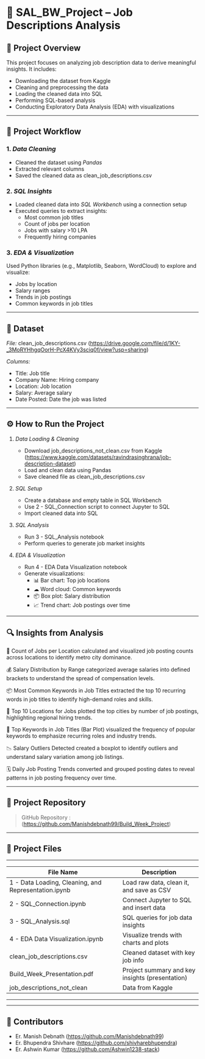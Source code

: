 # 💼 SAL_BW_Project – Job Descriptions Analysis

## 📌 Project Overview  
This project focuses on analyzing job description data to derive meaningful insights. It includes:
- Downloading the dataset from Kaggle  
- Cleaning and preprocessing the data  
- Loading the cleaned data into SQL  
- Performing SQL-based analysis  
- Conducting Exploratory Data Analysis (EDA) with visualizations  

---

## 🔄 Project Workflow

### 1. *Data Cleaning*  
- Cleaned the dataset using *Pandas*  
- Extracted relevant columns  
- Saved the cleaned data as clean_job_descriptions.csv  

### 2. *SQL Insights*  
- Loaded cleaned data into *SQL Workbench* using a connection setup  
- Executed queries to extract insights:  
  - Most common job titles  
  - Count of jobs per location  
  - Jobs with salary >10 LPA  
  - Frequently hiring companies  

### 3. *EDA & Visualization*  
Used Python libraries (e.g., Matplotlib, Seaborn, WordCloud) to explore and visualize:  
- Jobs by location  
- Salary ranges  
- Trends in job postings  
- Common keywords in job titles  

---

## 📁 Dataset  
*File:* clean_job_descriptions.csv (https://drive.google.com/file/d/1KY-_3MoRYHhgqOorH-PcX4KVy3sciq0f/view?usp=sharing)

*Columns:*  
- Title: Job title  
- Company Name: Hiring company  
- Location: Job location  
- Salary: Average salary  
- Date Posted: Date the job was listed  

---

## ⚙ How to Run the Project

1. *Data Loading & Cleaning*  
   - Download job_descriptions_not_clean.csv from Kaggle (https://www.kaggle.com/datasets/ravindrasinghrana/job-description-dataset)
   - Load and clean data using Pandas  
   - Save cleaned file as clean_job_descriptions.csv  

2. *SQL Setup*  
   - Create a database and empty table in SQL Workbench  
   - Use 2 - SQL_Connection script to connect Jupyter to SQL  
   - Import cleaned data into SQL  

3. *SQL Analysis*  
   - Run 3 - SQL_Analysis notebook  
   - Perform queries to generate job market insights  

4. *EDA & Visualization*  
   - Run 4 - EDA Data Visualization notebook  
   - Generate visualizations:  
     - 📊 Bar chart: Top job locations  
     - ☁ Word cloud: Common keywords  
     - 📦 Box plot: Salary distribution  
     - 📈 Trend chart: Job postings over time  

---

## 🔍 Insights from Analysis  
📍 Count of Jobs per Location calculated and visualized job posting counts across locations to identify metro city dominance.

💰 Salary Distribution by Range categorized average salaries into defined brackets to understand the spread of compensation levels.

📦 Most Common Keywords in Job Titles extracted the top 10 recurring words in job titles to identify high-demand roles and skills.

🌆 Top 10 Locations for Jobs plotted the top cities by number of job postings, highlighting regional hiring trends.

🔑 Top Keywords in Job Titles (Bar Plot) visualized the frequency of popular keywords to emphasize recurring roles and industry trends.

📉 Salary Outliers Detected created a boxplot to identify outliers and understand salary variation among job listings.

🗓 Daily Job Posting Trends converted and grouped posting dates to reveal patterns in job posting frequency over time.

---

## 🔗 Project Repository  
> GitHub Repository : (https://github.com/Manishdebnath99/Build_Week_Project)

---
## 📁 Project Files
--------------------------------------------------------------------------------------------------------------
| File Name                                | Description                                                     |
|------------------------------------------|-----------------------------------------------------------------|
| 1 - Data Loading, Cleaning, and Representation.ipynb    | Load raw data, clean it, and save as CSV         |
| 2 - SQL_Connection.ipynb                                | Connect Jupyter to SQL and insert data           |
| 3 - SQL_Analysis.sql                                    | SQL queries for job data insights                |
| 4 - EDA Data Visualization.ipynb                        | Visualize trends with charts and plots           |
| clean_job_descriptions.csv                              | Cleaned dataset with key job info                |
| Build_Week_Presentation.pdf                             | Project summary and key insights (presentation)  |
| job_descriptions_not_clean                              | Data from Kaggle                                 |
--------------------------------------------------------------------------------------------------------------
---
## 👥 Contributors  
- Er. Manish Debnath  (https://github.com/Manishdebnath99)
- Er. Bhupendra Shivhare (https://github.com/shivharebhupendra)
- Er. Ashwin Kumar (https://github.com/Ashwin1238-stack)


